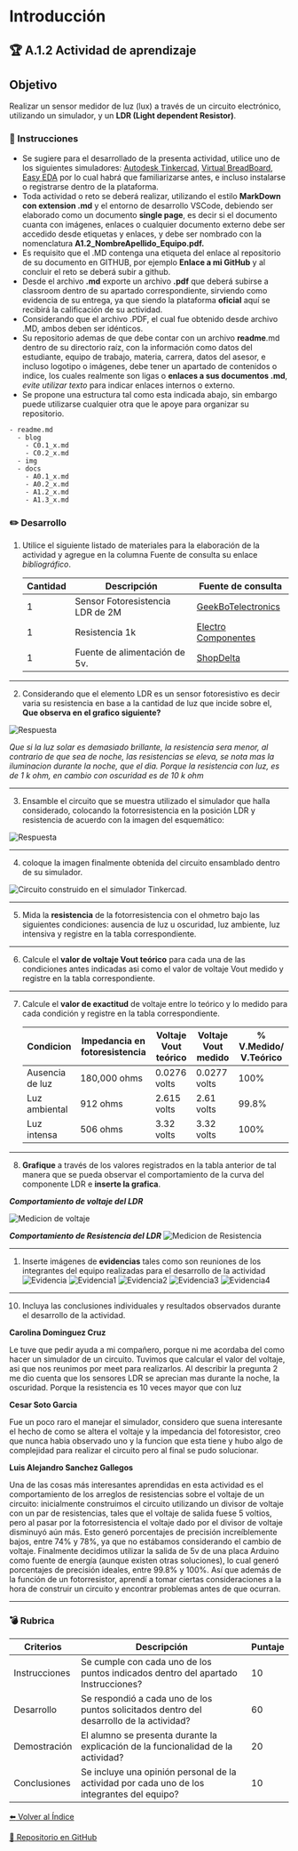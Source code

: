 # Introducción

## :trophy: A.1.2 Actividad de aprendizaje

## Objetivo

Realizar un sensor medidor de luz (lux) a través de un circuito electrónico, utilizando un simulador, y  un **LDR (Light dependent Resistor)**.

### :blue_book: Instrucciones

- Se sugiere para el desarrollado de la presenta actividad, utilice uno de los siguientes simuladores: [Autodesk Tinkercad](https://www.tinkercad.com/), [Virtual BreadBoard](http://www.virtualbreadboard.com/), [Easy EDA](https://easyeda.com/) por lo cual habrá que familiarizarse antes, e incluso instalarse o registrarse dentro de la plataforma.
- Toda actividad o reto se deberá realizar, utilizando el estilo **MarkDown con extension .md** y el entorno de desarrollo VSCode, debiendo ser elaborado como un documento **single page**, es decir si el documento cuanta con imágenes, enlaces o cualquier documento externo debe ser accedido desde etiquetas y enlaces, y debe ser nombrado con la nomenclatura **A1.2_NombreApellido_Equipo.pdf.**
- Es requisito que el .MD contenga una etiqueta del enlace al repositorio de su documento en GITHUB, por ejemplo **Enlace a mi GitHub** y al concluir el reto se deberá subir a github.
- Desde el archivo **.md** exporte un archivo **.pdf** que deberá subirse a classroom dentro de su apartado correspondiente, sirviendo como evidencia de su entrega, ya que siendo la plataforma **oficial** aquí se recibirá la calificación de su actividad.
- Considerando que el archivo .PDF, el cual fue obtenido desde archivo .MD, ambos deben ser idénticos.
- Su repositorio ademas de que debe contar con un archivo **readme**.md dentro de su directorio raíz, con la información como datos del estudiante, equipo de trabajo, materia, carrera, datos del asesor, e incluso logotipo o imágenes, debe tener un apartado de contenidos o indice, los cuales realmente son ligas o **enlaces a sus documentos .md**, _evite utilizar texto_ para indicar enlaces internos o externo.
- Se propone una estructura tal como esta indicada abajo, sin embargo puede utilizarse cualquier otra que le apoye para organizar su repositorio.
  
```
- readme.md
  - blog
    - C0.1_x.md
    - C0.2_x.md
  - img
  - docs
    - A0.1_x.md
    - A0.2_x.md
    - A1.2_x.md
    - A1.3_x.md
```


### :pencil2: Desarrollo

1. Utilice el siguiente listado de materiales para la elaboración de la actividad y agregue en la columna Fuente de consulta su enlace _bibliográfico_.

    | Cantidad | Descripción                      | Fuente de consulta |
    | -------- | -------------------------------- | ------------------ |
    | 1        | Sensor Fotoresistencia LDR de 2M |[GeekBoTelectronics](http://www.geekbotelectronics.com/producto/fotoresistencia-gl5537-2mohm/)|
    | 1        | Resistencia 1k                   |[Electro Componentes](https://www.electrocomponentes.es/resistencias/resistencia-1k-ohm-025w-39-.html)|
    | 1        | Fuente de alimentación de 5v.    |[ShopDelta](https://shopdelta.eu/fuente-de-alimentacion-5v2a5-5_l6_p7952.html)|

---

2. Considerando que el elemento LDR es un sensor fotoresistivo es decir varia su resistencia en base a la cantidad de luz que incide sobre el, **Que observa en el grafico siguiente?** 
   
![Respuesta](/Img/C1.x_Sensor_FotoresistenciaLDR.png)

*Que si la luz solar es demasiado brillante, la resistencia sera menor, al contrario de que sea de noche, las resistencias se eleva, se nota mas la iluminacion durante la noche, que el dia. Porque la resistencia con luz, es de 1 k ohm, en cambio con oscuridad es de 10 k ohm*

---

3. Ensamble el circuito que se muestra utilizado el simulador que halla considerado, colocando la fotorresistencia en la posición LDR y resistencia de acuerdo con la imagen del esquemático:

![Respuesta](/Img/C1.x_CircuitoSensorFotoresistivo.png)

---

4. coloque la imagen finalmente obtenida del circuito ensamblado dentro de su simulador.

![Circuito construido en el simulador Tinkercad.](/Img/tinkercad_circuito.png)

---

5. Mida la **resistencia** de la fotorresistencia con el ohmetro bajo las siguientes condiciones: ausencia de luz u oscuridad,  luz ambiente, luz intensiva y registre en la tabla correspondiente.

---

6. Calcule el **valor de voltaje Vout teórico** para cada una de las condiciones antes indicadas asi como el valor de voltaje Vout medido  y registre en la tabla correspondiente.

---

7. Calcule el **valor de exactitud** de voltaje entre lo teórico y lo medido para cada condición  y registre en la tabla correspondiente.

   | Condicion       | Impedancia en fotoresistencia | Voltaje Vout teórico | Voltaje Vout medido | %  V.Medido/ V.Teórico |
    | --------------- | ----------------------------- | -------------------- | ------------------- | ---------------------- |
    | Ausencia de luz | 180,000 ohms                  | 0.0276 volts         | 0.0277 volts        | 100%                   |
    | Luz ambiental   | 912 ohms                      | 2.615 volts          | 2.61 volts          | 99.8%                  |
    | Luz intensa     | 506 ohms                      | 3.32 volts           | 3.32 volts          | 100%                   |

---

8. **Grafique** a través de los valores registrados en la tabla anterior de tal manera que se pueda observar el comportamiento de la curva del componente LDR e **inserte la grafica**.

***Comportamiento de voltaje del LDR***

![Medicion de voltaje](../Img/grafico_Voltaje.jpg)

***Comportamiento de Resistencia del LDR***
![Medicion de Resistencia](../Img/grafico_Resistencia.jpg)

---

1. Inserte imágenes de **evidencias** tales como son reuniones  de los integrantes del equipo realizadas para el desarrollo de la actividad
![Evidencia](../Img/meet.jpg)
![Evidencia1](../Img/Evidencia1.png)
![Evidencia2](../Img/Evidencia2.png)
![Evidencia3](../Img/Evidencia3.png)
![Evidencia4](../Img/Evidencia4.png)
---

10. Incluya las conclusiones individuales y resultados observados durante el desarrollo de la actividad.

**Carolina Dominguez Cruz**

Le tuve que pedir ayuda a mi compañero, porque ni me acordaba del como hacer un simulador de un circuito. Tuvimos que calcular el valor del voltaje, asi que nos reunimos por meet para realizarlos. Al describir la pregunta 2 me dio cuenta que los sensores LDR se aprecian mas durante la noche, la oscuridad. Porque la resistencia es 10 veces mayor que con luz

**Cesar Soto Garcia**

Fue un poco raro el manejar el simulador, considero que suena interesante el hecho de como se altera el voltaje y la impedancia del fotoresistor, creo que nunca habia observado uno y la funcion que esta tiene y hubo algo de complejidad para realizar el circuito pero al final se pudo solucionar.


**Luis Alejandro Sanchez Gallegos**

Una de las cosas más interesantes aprendidas en esta actividad es el comportamiento de los arreglos de resistencias sobre el voltaje de un circuito: inicialmente construimos el circuito utilizando un divisor de voltaje con un par de resistencias, tales que el voltaje de salida fuese 5 voltios, pero al pasar por la fotorresistencia el voltaje dado por el divisor de voltaje disminuyó aún más. Esto generó porcentajes de precisión increíblemente bajos, entre 74% y 78%, ya que no estábamos considerando el cambio de voltaje. Finalmente decidimos utilizar la salida de 5v de una placa Arduino como fuente de energía (aunque existen otras soluciones), lo cual generó porcentajes de precisión ideales, entre 99.8% y 100%. Así que además de la función de un fotorresistor, aprendí a tomar ciertas consideraciones a la hora de construir un circuito y encontrar problemas antes de que ocurran.

---

### :bomb: Rubrica

| Criterios     | Descripción                                                                                  | Puntaje |
| ------------- | -------------------------------------------------------------------------------------------- | ------- |
| Instrucciones | Se cumple con cada uno de los puntos indicados dentro del apartado Instrucciones?            | 10      |  | 5 |
| Desarrollo    | Se respondió a cada uno de los puntos solicitados dentro del desarrollo de la actividad?     | 60      |
| Demostración  | El alumno se presenta durante la explicación de la funcionalidad de la actividad?            | 20      |
| Conclusiones  | Se incluye una opinión personal de la actividad  por cada uno de los integrantes del equipo? | 10      |


[:arrow_left: Volver al Índice](../README.md)

[:bookmark_tabs: Repositorio en GitHub](https://github.com/CarolinaDominguez18/SistemasProgramables)
